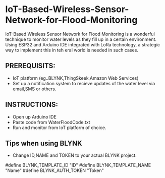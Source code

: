 # IoT-Based-Wireless-Sensor-Network-for-Flood-Monitoring


IoT-Based Wireless Sensor Network for Flood Monitoring is a wonderful technique to monitor water levels as they fill up in a certain environment. Using ESP32 and Arduino IDE integrated with LoRa technology, a strategic way to implement this in teh eral world is needed in such cases.



## PREREQUISITS:

- IoT platform (eg..BLYNK,ThingSkeek,Amazon Web Services)
- Set up a notification system to recieve updates of the water level via email,SMS or others.



## INSTRUCTIONS:

- Open up Arduino IDE
- Paste code from WaterFloodCode.txt
- Run and monitor from IoT platform of choice.

## Tips when using BLYNK

- Change ID,NAME and TOKEN to your actual BLYNK project.

#define BLYNK_TEMPLATE_ID "ID"
#define BLYNK_TEMPLATE_NAME "Name"
#define BLYNK_AUTH_TOKEN "Token"


